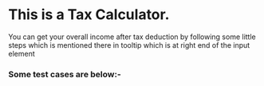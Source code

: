  <h1>This is a Tax Calculator.</h1>


 <p>You can get your overall income after tax deduction by following some little steps which is mentioned there in tooltip which is at right end of the input element </p>


 <h3> Some test cases are below:-</h3>

 